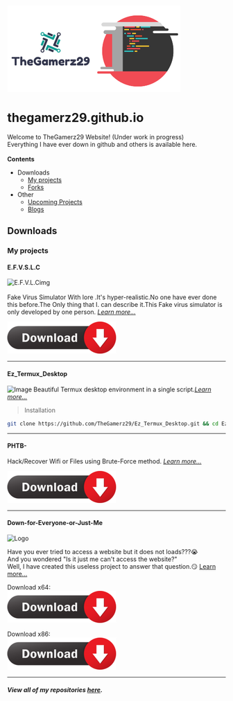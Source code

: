 ![logo](https://github.com/TheGamerz29/thegamerz29.github.io/raw/images/Logo.png)![code](https://github.com/TheGamerz29/thegamerz29.github.io/raw/images/CODE.png)
# thegamerz29.github.io
Welcome to TheGamerz29 Website! (Under work in progress)<br>
Everything I have ever down in github and others is available here.<br>
<br>
**Contents**<br>
* Downloads
  * [My projects](https://thegamerz29.github.io/#my-projects)
  * [Forks](https://thegamerz29.github.io/#forks)
* Other
  * [Upcoming Projects](https://thegamerz29.github.io/#upcoming-projects)
  * [Blogs](https://thegamerz29.github.io/#blogs)

## Downloads
### **My projects**
#### E.F.V.S.L.C
![E.F.V.L.Cimg](https://content.instructables.com/ORIG/FEW/1TB2/KBRXY7R8/FEW1TB2KBRXY7R8.png?auto=webp&frame=1&width=1024&height=1024&fit=bounds&md=8233361f398eddbeb7c55e413bb5ac3a)<br>
<br>
Fake Virus Simulator With lore .It's hyper-realistic.No one have ever done this before.The Only thing that I. can describe it.This Fake virus simulator is only developed by one person. *[Learn more...](https://thegamerz29.github.io/E.F.V.S.L.C-Fake-Virus-Simulator/#efvslc-)*

<a href="https://github.com/TheGamerz29/E.F.V.S.L.C-Fake-Virus-Simulator/releases/download/V1.0X/E.F.V.S.F.C.PROJECT.-.exe" download="#efvslc">
  <img src="https://github.com/TheGamerz29/thegamerz29.github.io/raw/images/downloadbutton_30.png" alt="E.F.V.S.L.C" width="251" height="74">
</a>

----------------------------------------------------------------------------------------------------------------------------------------------------------------

#### Ez_Termux_Desktop
![Image](https://github.com/adi1090x/termux-desktop/raw/master/previews/logo.png)
Beautiful Termux desktop environment in a single script.*[Learn more...](https://github.com/TheGamerz29/Ez_Termux_Desktop#ez_termux_desktop)*
> Installation
```bash
git clone https://github.com/TheGamerz29/Ez_Termux_Desktop.git && cd Ez_Termux_Desktop && clear && bash install.sh
```
----------------------------------------------------------------------------------------------------------------------------------------------------------------

#### PHTB-
Hack/Recover Wifi or Files using Brute-Force method. *[Learn more...](https://thegamerz29.github.io/PHTB-/#phtb-)*

<a href="https://github.com/TheGamerz29/PHTB-/releases/download/V1.36X/PHTB.V1.34.Release.Installer.zip" download="#PHTB">
  <img src="https://github.com/TheGamerz29/thegamerz29.github.io/raw/images/downloadbutton_30.png" alt="PHTB" width="251" height="74">
</a>

----------------------------------------------------------------------------------------------------------------------------------------------------------------

#### Down-for-Everyone-or-Just-Me
![Logo](https://github.com/TheGamerz29/Down-for-Everyone-or-Just-Me/raw/gh-pages/raw/DFJM.ico)

Have you ever tried to access a website but it does not loads???😭<br>
And you wondered "Is it just me can't access the website?"<br>
Well, I have created this useless project to answer that question.😏 [Learn more...](https://thegamerz29.github.io/Down-for-Everyone-or-Just-Me)

Download x64:<br>
<a href="https://github.com/TheGamerz29/Down-for-Everyone-or-Just-Me/releases/download/1.0.0.0/Down.for.Everyone.or.Just.Me.x64.exe" download="#DFJM">
  <img src="https://github.com/TheGamerz29/thegamerz29.github.io/raw/images/downloadbutton_30.png" alt="dfjm" width="251" height="74">
</a><br>

Download x86:<br>
<a href="https://github.com/TheGamerz29/Down-for-Everyone-or-Just-Me/releases/download/1.0.0.0/Down.for.Everyone.or.Just.Me.x86.exe" download="#DFJM">
  <img src="https://github.com/TheGamerz29/thegamerz29.github.io/raw/images/downloadbutton_30.png" alt="dfjm" width="251" height="74">
</a>

----------------------------------------------------------------------------------------------------------------------------------------------------------------

####

#### *View all of my repositories [here](https://github.com/TheGamerz29).*


